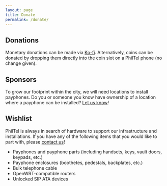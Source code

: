 ```yaml
---
layout: page
title: Donate
permalink: /donate/
---
```

## Donations

Monetary donations can be made via [Ko-fi](https://ko-fi.com/philtel). Alternatively, coins can be donated by dropping them directly into the coin slot on a PhilTel phone (no change given).

## Sponsors

To grow our footprint within the city, we will need locations to install payphones. Do you or someone you know have ownership of a location where a payphone can be installed? [Let us know](../contact)!

## Wishlist

PhilTel is always in search of hardware to support our infrastructure and installations. If you have any of the following items that you would like to part with, please [contact us](../contact)!

* Payphones and payphone parts (including handsets, keys, vault doors, keypads, etc.)
* Payphone enclosures (boothetes, pedestals, backplates, etc.)
* Bulk telephone cable
* OpenWRT-compatible routers
* Unlocked SIP ATA devices


